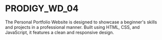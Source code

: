 # PRODIGY_WD_04
The Personal Portfolio Website is designed to showcase a beginner's skills and projects in a professional manner. Built using HTML, CSS, and JavaScript, it features a clean and responsive design.
